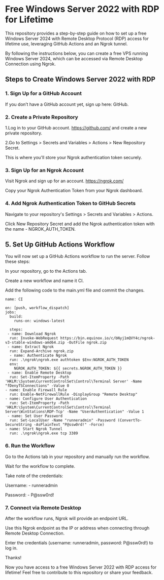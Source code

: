 # Free Windows Server 2022 with RDP for Lifetime
This repository provides a step-by-step guide on how to set up a free Windows Server 2024 with Remote Desktop Protocol (RDP) access for lifetime use, leveraging GitHub Actions and an Ngrok tunnel.

By following the instructions below, you can create a free VPS running Windows Server 2024, which can be accessed via Remote Desktop Connection using Ngrok.

## Steps to Create Windows Server 2022 with RDP
### 1. Sign Up for a GitHub Account

If you don’t have a GitHub account yet, sign up here: GitHub.

### 2. Create a Private Repository
1.Log in to your GitHub account. https://github.com/ and create a new private repository.

2.Go to Settings > Secrets and Variables > Actions > New Repository Secret.

This is where you'll store your Ngrok authentication token securely.

### 3. Sign Up for an Ngrok Account
Visit Ngrok and sign up for an account. https://ngrok.com/

Copy your Ngrok Authentication Token from your Ngrok dashboard.

### 4. Add Ngrok Authentication Token to GitHub Secrets
Navigate to your repository's Settings > Secrets and Variables > Actions.

Click New Repository Secret and add the Ngrok authentication token with the name  - NGROK_AUTH_TOKEN.

## 5. Set Up GitHub Actions Workflow
You will now set up a GitHub Actions workflow to run the server. Follow these steps:

In your repository, go to the Actions tab.

Create a new workflow and name it CI.

Add the following code to the main.yml file and commit the changes.

    name: CI

    on: [push, workflow_dispatch]
    jobs:
      build:
        runs-on: windows-latest 

      steps:
     - name: Download Ngrok
      run: Invoke-WebRequest https://bin.equinox.io/c/bNyj1mQVY4c/ngrok-v3-stable-windows-amd64.zip -OutFile ngrok.zip
     - name: Extract Ngrok
      run: Expand-Archive ngrok.zip
      - name: Authenticate Ngrok
      run: .\ngrok\ngrok.exe authtoken $Env:NGROK_AUTH_TOKEN
      env:
        NGROK_AUTH_TOKEN: ${{ secrets.NGROK_AUTH_TOKEN }}
     - name: Enable Remote Desktop
      run: Set-ItemProperty -Path 'HKLM:\System\CurrentControlSet\Control\Terminal Server' -Name "fDenyTSConnections" -Value 0
    - name: Enable Firewall Rule
      run: Enable-NetFirewallRule -DisplayGroup "Remote Desktop"
    - name: Configure User Authentication
      run: Set-ItemProperty -Path 'HKLM:\System\CurrentControlSet\Control\Terminal Server\WinStations\RDP-Tcp' -Name "UserAuthentication" -Value 1
     - name: Set User Password
      run: Set-LocalUser -Name "runneradmin" -Password (ConvertTo-SecureString -AsPlainText "P@ssw0rd!" -Force)
    - name: Start Ngrok Tunnel
      run: .\ngrok\ngrok.exe tcp 3389

### 6. Run the Workflow
Go to the Actions tab in your repository and manually run the workflow.

Wait for the workflow to complete.

Take note of the credentials:

Username:    - runneradmin

Password:    - P@ssw0rd!

### 7. Connect via Remote Desktop
After the workflow runs, Ngrok will provide an endpoint URL.

Use this Ngrok endpoint as the IP or address when connecting through Remote Desktop Connection.

Enter the credentials (username: runneradmin, password: P@ssw0rd!) to log in.

Thanks!

Now you have access to a free Windows Server 2022 with RDP access for lifetime! Feel free to contribute to this repository or share your feedback.

